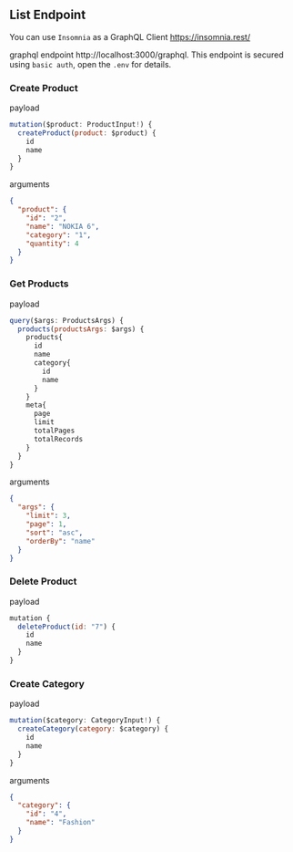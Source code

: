 ## List Endpoint

You can use `Insomnia` as a GraphQL Client https://insomnia.rest/

graphql endpoint http://localhost:3000/graphql.
This endpoint is secured using `basic auth`, open the `.env` for details.

### Create Product

payload
```javascript
mutation($product: ProductInput!) {
  createProduct(product: $product) {
    id
    name
  }
}
```

arguments

```json
{
  "product": {
    "id": "2",
    "name": "NOKIA 6",
    "category": "1",
    "quantity": 4
  }
}
```

### Get Products

payload
```javascript
query($args: ProductsArgs) {
  products(productsArgs: $args) {
    products{
      id
      name
      category{
        id
        name
      }
    }
    meta{
      page
      limit
      totalPages
      totalRecords
    }
  }
}
```

arguments
```json
{
  "args": {
    "limit": 3,
    "page": 1,
    "sort": "asc",
    "orderBy": "name"
  }
}
```

### Delete Product

payload
```javascript
mutation {
  deleteProduct(id: "7") {
    id
    name
  }
}
```

### Create Category

payload
```javascript
mutation($category: CategoryInput!) {
  createCategory(category: $category) {
    id
    name
  }
}
```

arguments
```json
{
  "category": {
    "id": "4",
    "name": "Fashion"
  }
}
```
